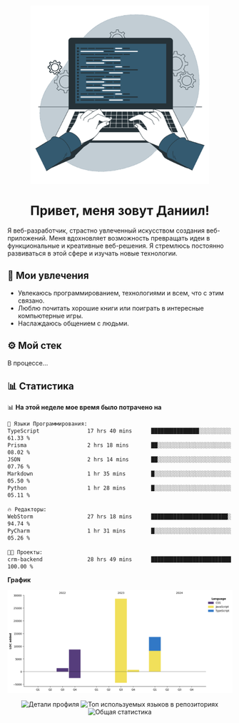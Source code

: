 <div align="center">
  <img width="400" src="assets/main_pic.webp" alt="">
  <h1>Привет, меня зовут Даниил!</h1>
</div>

Я веб-разработчик, страстно увлеченный искусством создания веб-приложений. Меня вдохновляет возможность превращать идеи в функциональные и креативные веб-решения. Я стремлюсь постоянно развиваться в этой сфере и изучать новые технологии.

## :game_die: Мои увлечения

* Увлекаюсь программированием, технологиями и всем, что с этим связано.
* Люблю почитать хорошие книги или поиграть в интересные компьютерные игры.
* Наслаждаюсь общением с людьми.

## :gear: Мой стек

В процессе...

## :bar_chart: Статистика

<!--START_SECTION:waka-->
📊 **На этой неделе мое время было потрачено на** 

```text
💬 Языки Программирования: 
TypeScript               17 hrs 40 mins      ███████████████░░░░░░░░░░   61.33 % 
Prisma                   2 hrs 18 mins       ██░░░░░░░░░░░░░░░░░░░░░░░   08.02 % 
JSON                     2 hrs 14 mins       ██░░░░░░░░░░░░░░░░░░░░░░░   07.76 % 
Markdown                 1 hr 35 mins        █░░░░░░░░░░░░░░░░░░░░░░░░   05.50 % 
Python                   1 hr 28 mins        █░░░░░░░░░░░░░░░░░░░░░░░░   05.11 % 

🔥 Редакторы: 
WebStorm                 27 hrs 18 mins      ████████████████████████░   94.74 % 
PyCharm                  1 hr 31 mins        █░░░░░░░░░░░░░░░░░░░░░░░░   05.26 % 

🐱‍💻 Проекты: 
crm-backend              28 hrs 49 mins      █████████████████████████   100.00 % 
```

**График**

![Lines of Code chart](https://raw.githubusercontent.com/daniilgrigorev01/daniilgrigorev01/main/assets/bar_graph.png)


<!--END_SECTION:waka-->

<div align="center">
  <img src="http://github-profile-summary-cards.vercel.app/api/cards/profile-details?username=daniilgrigorev01&theme=github" alt="Детали профиля">
  <img src="http://github-profile-summary-cards.vercel.app/api/cards/repos-per-language?username=daniilgrigorev01&theme=github" alt="Топ используемых языков в репозиториях">
  <img src="http://github-profile-summary-cards.vercel.app/api/cards/stats?username=daniilgrigorev01&theme=github" alt="Общая статистика">
</div>
